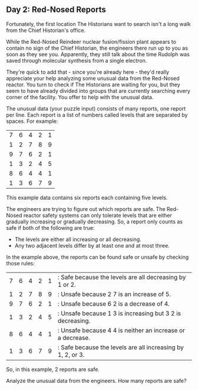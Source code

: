 ## Day 2: Red-Nosed Reports
Fortunately, the first location The Historians want to search isn't a long walk from the Chief Historian's office.

While the Red-Nosed Reindeer nuclear fusion/fission plant appears to contain no sign of the Chief Historian, the engineers there run up to you as soon as they see you. Apparently, they still talk about the time Rudolph was saved through molecular synthesis from a single electron.

They're quick to add that - since you're already here - they'd really appreciate your help analyzing some unusual data from the Red-Nosed reactor. You turn to check if The Historians are waiting for you, but they seem to have already divided into groups that are currently searching every corner of the facility. You offer to help with the unusual data.

The unusual data (your puzzle input) consists of many reports, one report per line. Each report is a list of numbers called levels that are separated by spaces. For example:

||||||
|--|--|--|--|--|
|7| 6| 4| 2| 1|
|1| 2| 7| 8| 9|
|9| 7| 6| 2| 1|
|1| 3| 2| 4| 5|
|8| 6| 4| 4| 1|
|1| 3| 6| 7| 9|
This example data contains six reports each containing five levels.

The engineers are trying to figure out which reports are safe. The Red-Nosed reactor safety systems can only tolerate levels that are either gradually increasing or gradually decreasing. So, a report only counts as safe if both of the following are true:

- The levels are either all increasing or all decreasing.
- Any two adjacent levels differ by at least one and at most three.

In the example above, the reports can be found safe or unsafe by checking those rules:

|||||||
|--|-|--|-|--|--|
|7|6|4|2|1|: Safe because the levels are all decreasing by 1 or 2.    |
|1|2|7|8|9|: Unsafe because 2 7 is an increase of 5.                  |
|9|7|6|2|1|: Unsafe because 6 2 is a decrease of 4.                   |
|1|3|2|4|5|: Unsafe because 1 3 is increasing but 3 2 is decreasing.  |
|8|6|4|4|1|: Unsafe because 4 4 is neither an increase or a decrease. |
|1|3|6|7|9|: Safe because the levels are all increasing by 1, 2, or 3.|
So, in this example, 2 reports are safe.

Analyze the unusual data from the engineers. How many reports are safe?